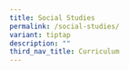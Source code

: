 ```yaml
---
title: Social Studies
permalink: /social-studies/
variant: tiptap
description: ""
third_nav_title: Curriculum
---
```

